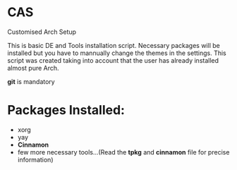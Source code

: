 # CAS
Customised Arch Setup


This is basic DE and Tools installation script. Necessary packages will be installed but you have to mannually change the themes in the settings.
This script was created taking into account that the user has already installed almost pure Arch.

**git** is mandatory

# Packages Installed:
   * xorg
   * yay
   * **Cinnamon**
   * few more necessary tools...(Read the **tpkg** and **cinnamon** file for precise information)
